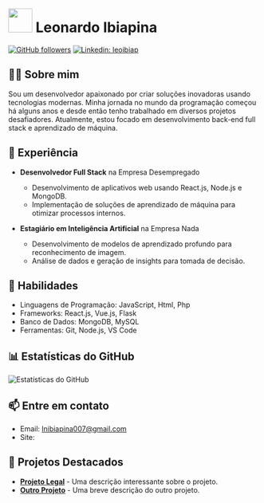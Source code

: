 # <img src="https://github.com/leoibiap.png" width="48"> Leonardo Ibiapina

[![GitHub followers](https://img.shields.io/github/followers/leoibiap?label=Follow&style=social)](https://github.com/leoibiap)
[![Linkedin: leoibiap](https://img.shields.io/badge/-leonardo-ibiapina-blue?style=flat-square&logo=Linkedin&logoColor=white&link=https://www.linkedin.com/in/leonardo-ibiapina/)](https://www.linkedin.com/in/leonardo-ibiapina/)

## 👨‍💻 Sobre mim

Sou um desenvolvedor apaixonado por criar soluções inovadoras usando tecnologias modernas. Minha jornada no mundo da programação começou há alguns anos e desde então tenho trabalhado em diversos projetos desafiadores. Atualmente, estou focado em desenvolvimento back-end full stack e aprendizado de máquina.

## 💼 Experiência

- **Desenvolvedor Full Stack** na Empresa Desempregado
  - Desenvolvimento de aplicativos web usando React.js, Node.js e MongoDB.
  - Implementação de soluções de aprendizado de máquina para otimizar processos internos.

- **Estagiário em Inteligência Artificial** na Empresa Nada
  - Desenvolvimento de modelos de aprendizado profundo para reconhecimento de imagem.
  - Análise de dados e geração de insights para tomada de decisão.

## 🚀 Habilidades

- Linguagens de Programação: JavaScript, Html, Php
- Frameworks: React.js, Vue.js, Flask
- Banco de Dados: MongoDB, MySQL
- Ferramentas: Git, Node.js, VS Code

## 📊 Estatísticas do GitHub

![Estatísticas do GitHub](https://github-readme-stats.vercel.app/api?username=seuusername&show_icons=true&theme=dark)

## 📫 Entre em contato

- Email: lnibiapina007@gmail.com
- Site: 

## 🌟 Projetos Destacados

- **[Projeto Legal](https://github.com/seuusername/projeto-legal)** - Uma descrição interessante sobre o projeto.
- **[Outro Projeto](https://github.com/seuusername/outro-projeto)** - Uma breve descrição do outro projeto.
